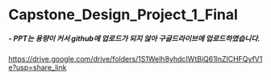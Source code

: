 # Capstone_Design_Project_1_Final

##### - PPT는 용량이 커서 github에 업로드가 되지 않아 구글드라이브에 업로드하였습니다.

https://drive.google.com/drive/folders/1S1Welh8yhdcIWtBiQ61lnZlCHFQyfV1e?usp=share_link




